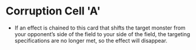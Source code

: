 # Corruption Cell 'A'

*   If an effect is chained to this card that shifts the target monster from your opponent’s side of the field to your side of the field, the targeting specifications are no longer met, so the effect will disappear.
